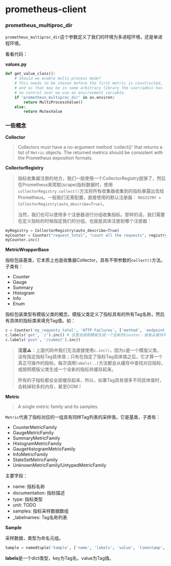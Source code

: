 # prometheus-client

### prometheus_multiproc_dir

`prometheus_multiproc_dir`这个参数定义了我们的环境为多进程环境，还是单进程环境。

看看代码：

**values.py**

```python
def get_value_class():
    # Should we enable multi-process mode?
    # This needs to be chosen before the first metric is constructed,
    # and as that may be in some arbitrary library the user/admin has
    # no control over we use an environment variable.
    if 'prometheus_multiproc_dir' in os.environ:
        return MultiProcessValue()
    else:
        return MutexValue
```

### 一些概念

**Collector**

> Collectors must have a no-argument method 'collect()' that returns a list of `Metric` objects. The returned metrics should be consistent with the Prometheus exposition formats.

**CollectorRegistry**

> 指标收集器注册的地方，我们一般使用一个CollectorRegistry就够了，然后在Prometheus来爬取(scape)指标数据时，使用`collectorRegistry.collect()`方法将所有收集器收集到的指标暴露出去给Prometheus。一般我们无需配置，直接使用的默认注册器：
> `REGISTRY = CollectorRegistry(auto_describe=True)`。
>
> 当然，我们也可以使用多个注册器进行分组收集指标。那样的话，我们需要在定义指标的时候指定我们的分组，也就是具体注册到哪个注册器：

```python
myRegistry = CollectorRegistry(auto_describe=True)
myCounter = Counter("request_total", "count all the requests", registry=myRegistry)
myCounter.inc()
```

**MetricWrapperBase**

指标包装基类，它本质上也是收集器Collector，具有不带参数的`collect()`方法。子类有：

- Counter
- Gauge
- Summary
- Histogram
- Info
- Enum

指标包装类型有模版父类的概念，模版父类定义了指标具有的所有Tag名称，然后有具体的指标类来填充Tag值。如：

```python
c = Counter('my_requests_total', 'HTTP Failures', ['method', 'endpoint'])
c.labels('get', '/').inc() # 这里会按照模板生成一个全新的Counter，或者从缓存中获取已有的Counter
c.labels('post', '/submit').inc()
```

> **注意⚠️**：上面代码中我们无法直接使用`c.inc()`，因为c是一个模版父类，没有指定指标Tag具体值；只有在指定了指标Tag具体值之后，它才算一个真正可操作的指标。每次调用`labels(..)`方法都会从缓存中查找对应指标，或按照模版父类生成一个全新的指标并缓存起来。
>
> 所有的子指标都会全部缓存起来，所以，如果Tag具有很多不同具体值时，会耗掉较多的内存，甚至OOM！

**Metric**

> A single metric family and its samples.

`Metric`代表了指标对应的一组具有同样Tag列表的采样值，它是基类，子类有：

- CounterMetricFamily
- GaugeMetricFamily
- SummaryMetricFamily
- HistogramMetricFamily
- GaugeHistogramMetricFamily
- InfoMetricFamily
- StateSetMetricFamily
- UnknownMetricFamily/UntypedMetricFamily

主要字段：

- name: 指标名称
- documentation: 指标描述
- type: 指标类型
- unit: TODO
- samples: 指标采样数据数组
- _labelnames: Tag名称列表

**Sample**

采样数据，类型为命名元组。

```python
Sample = namedtuple('Sample', ['name', 'labels', 'value', 'timestamp', 'exemplar'])
```

**labels**是一个dict类型，key为Tag名，value为Tag值。




